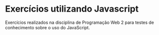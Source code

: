 # Exercícios utilizando Javascript
Exercícios realizados na disciplina de Programação Web 2 para testes de conhecimento sobre o uso do JavaScript.
